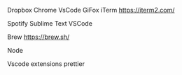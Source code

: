 Dropbox
Chrome
VsCode
GiFox
iTerm
https://iterm2.com/

Spotify
Sublime Text
VSCode

Brew
https://brew.sh/

Node

Vscode extensions
prettier
